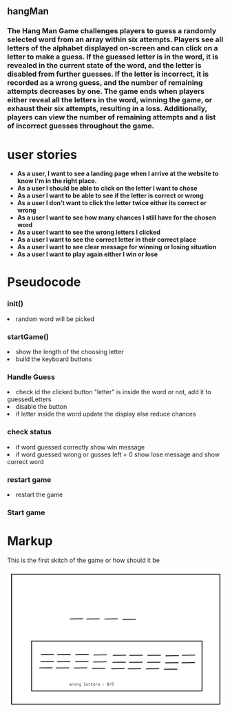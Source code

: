 ## hangMan
<h3>The Hang Man Game challenges players to guess a randomly selected word from an array within six attempts. Players see all letters of the alphabet displayed on-screen and can click on a letter to make a guess. If the guessed letter is in the word, it is revealed in the current state of the word, and the letter is disabled from further guesses. If the letter is incorrect, it is recorded as a wrong guess, and the number of remaining attempts decreases by one. The game ends when players either reveal all the letters in the word, winning the game, or exhaust their six attempts, resulting in a loss. Additionally, players can view the number of remaining attempts and a list of incorrect guesses throughout the game. </h3>


<h1>user stories</h1>
<ul><strong>
<li>As a user, I want to see a landing page when I arrive at the website to know I'm in the right place.</li>
<li>As a user I should be able to click on the letter I want to chose </li>
<li>As a user I want to be able to see if the letter is correct or wrong </li>
<li>As a user I don’t want to click the letter twice either its correct or wrong </li>
<li>As a user I want to see how many chances I still have for the chosen word </li>
<li>As a user I want to see the wrong letters I clicked </li>
<li>As a user I want to see the correct letter in their correct place </li>
<li>As a user I want to see clear message for winning or losing situation </li>
<li>As a user I want to play again either I win or lose </li>
</strong>
</ul>
<h1>Pseudocode </h1>
<h3>init()</h3>
<li>random word will be picked </li>
<h3>startGame()</h3>
<li>show the length of the choosing letter  </li>
<li>build the keyboard buttons</li>
<h3>Handle Guess</h3>
<li>check id the clicked button "letter" is inside the word or not, add it to guessedLetters</li>
<li>disable the button</li>
<li>if letter inside the word update the display else reduce chances</li>
<h3>check status</h3>
<li>if word guessed correctly show win message </li>
<li>if word guessed wrong or gusses left = 0 show lose message and show correct word </li>
<h3>restart game</h3>
<li>restart the game </li>
<h3>Start game</h3>







<h1>Markup</h1>
<p>This is the first skitch of the game or how should it be </p>
<img src="/planning/markup.png">
